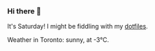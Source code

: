 ### Hi there :wave:

It's Saturday! I might be fiddling with my [dotfiles](https://github.com/bewuethr/dotfiles).

Weather in Toronto: sunny, at -3°C.
